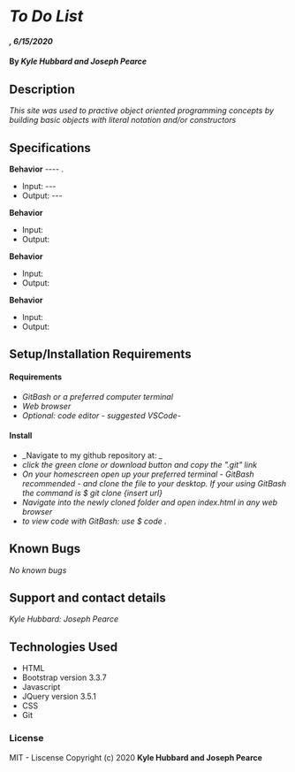 # _To Do List_
#### _, 6/15/2020_
#### By _**Kyle Hubbard and Joseph Pearce**_

## Description
_This site was used to practive object oriented programming concepts by building basic objects with literal notation and/or constructors_

## Specifications

**Behavior** ---- .
* Input: ---
* Output: ---

**Behavior**
* Input: 
* Output:

**Behavior**
* Input: 
* Output:

**Behavior**
* Input: 
* Output:

## Setup/Installation Requirements

#### Requirements

* _GitBash or a preferred computer terminal_
* _Web browser_
* _Optional: code editor - suggested VSCode-_

#### Install

* _Navigate to my github repository at: _
* _click the green clone or download button and copy the ".git" link_
* _On your homescreen open up your preferred terminal - GitBash recommended - and clone the file to your desktop. If your using GitBash the command is $ git clone {insert url}_
* _Navigate into the newly cloned folder and open index.html in any web browser_
* _to view code with GitBash: use $ code ._

## Known Bugs

_No known bugs_

## Support and contact details
_Kyle Hubbard:_
_Joseph Pearce_

## Technologies Used
* HTML
* Bootstrap version 3.3.7
* Javascript
* JQuery version 3.5.1
* CSS
* Git

### License
MIT - Liscense
Copyright (c) 2020 **Kyle Hubbard and Joseph Pearce**